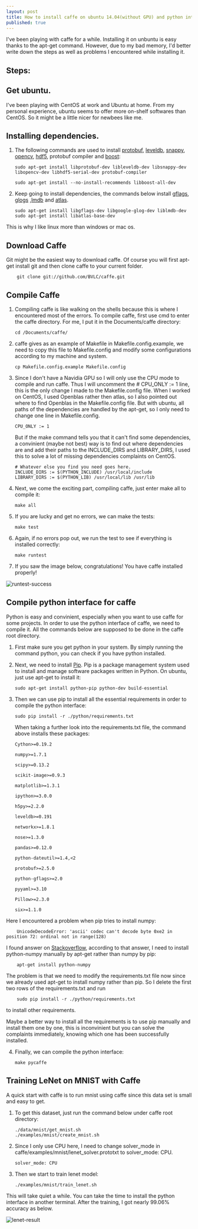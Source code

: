 ```yaml
---
layout: post
title: How to install caffe on ubuntu 14.04(without GPU) and python interface
published: true
---
```





I've been playing with caffe for a while. Installing it on unbuntu is easy thanks to the apt-get command. However, due to my bad memory, I'd better write down the steps as well as problems I encountered while installing it. 
## Steps:
## Get ubuntu.

I've been playing with CentOS at work and Ubuntu at home. From my personal experience, ubuntu seems to offer more on-shelf softwares than CentOS. So it might be a little nicer for newbees like me.

## Installing dependencies.

1.  The following commands are used to install [protobuf](https://developers.google.com/protocol-buffers/docs/overview), [leveldb](http://leveldb.org/), [snappy](https://github.com/google/snappy), [opencv](http://opencv.org/), [hdf5](https://www.hdfgroup.org/HDF5/), protobuf compiler and [boost](http://www.boost.org/):

        sudo apt-get install libprotobuf-dev libleveldb-dev libsnappy-dev libopencv-dev libhdf5-serial-dev protobuf-compiler

        sudo apt-get install --no-install-recommends libboost-all-dev

2.  Keep going to install dependencies, the commands below install [gflags](https://github.com/gflags/gflags), [glogs](https://code.google.com/p/google-glog/) ,[lmdb](https://lmdb.readthedocs.org/en/release/) and [atlas](http://math-atlas.sourceforge.net/).

        sudo apt-get install libgflags-dev libgoogle-glog-dev liblmdb-dev
        sudo apt-get install libatlas-base-dev

This is why I like linux more than windows or mac os.

## Download Caffe

Git might be the easiest way to download caffe. Of course you will first apt-get install git and then clone caffe to your current folder.

        git clone git://github.com/BVLC/caffe.git

## Compile Caffe

1.  Compiling caffe is like walking on the shells because this is where I encountered most of the errors. To compile caffe, first use cmd to enter the caffe directory. For me, I put it in the Documents/caffe directory:

        cd /Documents/caffe/

2.  caffe gives as an example of Makefile in Makefile.config.example, we need to copy this file to Makefile.config and modify some configurations according to my machine and system. 

        cp Makefile.config.example Makefile.config

3.  Since I don't have a Navidia GPU so I will only use the CPU mode to compile and run caffe. Thus I will uncomment the # CPU_ONLY := 1 line, this is the only change I made to the Makefile.config file. When I worked on CentOS, I used Openblas rather then atlas, so I also pointed out where to find Openblas in the Makefile.config file. But with ubuntu, all paths of the dependencies are handled by the apt-get, so I only need to change one line in Makefile.config. 

        CPU_ONLY := 1

    But if the make command tells you that it can't find some dependencies, a convinient (maybe not best) way is to find out where dependencies are and add their paths to the INCLUDE_DIRS and LIBRARY_DIRS, I used this to solve a lot of missing dependencies complaints on CentOS.

        # Whatever else you find you need goes here.
        INCLUDE_DIRS := $(PYTHON_INCLUDE) /usr/local/include
        LIBRARY_DIRS := $(PYTHON_LIB) /usr/local/lib /usr/lib

4.  Next, we come the exciting part, compiling caffe, just enter make all to compile it:

        make all

5.  If you are lucky and get no errors, we can make the tests:

        make test

6.  Again, if no errors pop out, we run the test to see if everything is installed correctly:

        make runtest

7.  If you saw the image below, congratulations! You have caffe installed properly!

![runtest-success][1]

## Compile python interface for caffe

Python is easy and convinient, especially when you want to use caffe for some projects. In order to use the python interface of caffe, we need to compile it. All the commands below are supposed to be done in the caffe root directory.

1.  First make sure you get python in your system. By simply running the command python, you can check if you have python installed.
2.  Next, we need to install [Pip][3]. Pip is a package management system used to install and manage software packages written in Python. On ubuntu, just use apt-get to install it:
   
        sudo apt-get install python-pip python-dev build-essential 
3.  Then we can use pip to install all the essential requirements in order to compile the python interface:
   
        sudo pip install -r ./python/requirements.txt
    When taking a further look into the requirements.txt file, the command above installs these packages:

        Cython>=0.19.2

        numpy>=1.7.1
        
        scipy>=0.13.2
        
        scikit-image>=0.9.3
        
        matplotlib>=1.3.1
        
        ipython>=3.0.0
        
        h5py>=2.2.0
        
        leveldb>=0.191
        
        networkx>=1.8.1
        
        nose>=1.3.0
        
        pandas>=0.12.0
        
        python-dateutil>=1.4,<2
        
        protobuf>=2.5.0
        
        python-gflags>=2.0
        
        pyyaml>=3.10
        
        Pillow>=2.3.0
        
        six>=1.1.0
Here I encountered a problem when pip tries to install numpy:

        UnicodeDecodeError: 'ascii' codec can't decode byte 0xe2 in position 72: ordinal not in range(128)
I found answer on [Stackoverflow][4], according to that answer, I need to install python-numpy manually by apt-get rather than numpy by pip:

        apt-get install python-numpy
The problem is that we need to modify the requirements.txt file now since we already used apt-get to install numpy rather than pip. So I delete the first two rows of the requirements.txt and run 

        sudo pip install -r ./python/requirements.txt 
to install other requirements. 

Maybe a better way to install all the requirements is to use pip manually and install them one by one, this is inconvinient but you can solve the complaints immediately, knowing which one has been successfully installed.

4.  Finally, we can compile the python interface:

        make pycaffe
        
## Training LeNet on MNIST with Caffe

A quick start with caffe is to run mnist using caffe since this data set is small and easy to get. 

1.  To get this dataset, just run the command below under caffe root directory:

        ./data/mnist/get_mnist.sh
        ./examples/mnist/create_mnist.sh
        
2.  Since I only use CPU here, I need to change solver_mode in caffe/examples/mnist/lenet_solver.prototxt to solver_mode: CPU.

        solver_mode: CPU
        
3.  Then we start to train lenet model:

        ./examples/mnist/train_lenet.sh
        
This will take quiet a while. You can take the time to install the python interface in another terminal. After the training, I got nearly 99.06% accuracy as below.

![lenet-result][2]

[1]: https://raw.githubusercontent.com/sunshineatnoon/sunshineatnoon.github.io/master/images/runtest-success.png
[2]: https://raw.githubusercontent.com/sunshineatnoon/sunshineatnoon.github.io/master/images/lenet-result.png
[3]: https://pip.pypa.io/en/stable/index.html
[4]: http://stackoverflow.com/questions/26473681/pip-install-numpy-throws-an-error-ascii-codec-cant-decode-byte-0xe2
